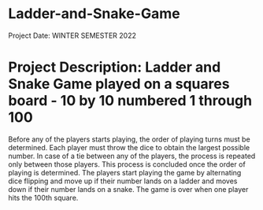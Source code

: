 # Ladder-and-Snake-Game
Project Date: WINTER SEMESTER 2022<br>
# Project Description: Ladder and Snake Game played on a squares board - 10 by 10 numbered 1 through 100
Before any of the players starts playing, the order of playing turns must be determined. Each player must throw the dice to obtain the largest possible number. In case of a tie between any of the players, the process is repeated only between those players. This process is concluded once the order of playing is determined. The players start playing the game by alternating dice flipping and move up if their number lands on a ladder and moves down if their number lands on a snake. The game is over when one player hits the 100th square.
